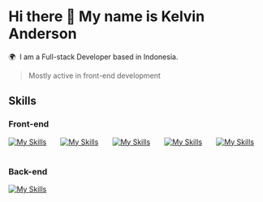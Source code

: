 Hi there 👋 My name is Kelvin Anderson
========================================================================================================================================

🌍  I am a Full-stack Developer based in Indonesia.
> Mostly active in front-end development

## Skills
### Front-end
[![My Skills](https://skillicons.dev/icons?i=html,css)](https://skillicons.dev) &nbsp;&nbsp;&nbsp;&nbsp;&nbsp; 
[![My Skills](https://skillicons.dev/icons?i=react,next)](https://skillicons.dev) &nbsp;&nbsp;&nbsp;&nbsp;&nbsp; 
[![My Skills](https://skillicons.dev/icons?i=js,ts)](https://skillicons.dev) &nbsp;&nbsp;&nbsp;&nbsp;&nbsp; 
[![My Skills](https://skillicons.dev/icons?i=tailwind,figma)](https://skillicons.dev) &nbsp;&nbsp;&nbsp;&nbsp;&nbsp;
[![My Skills](https://skillicons.dev/icons?i=flutter,dart)](https://skillicons.dev) &nbsp;&nbsp;&nbsp;&nbsp;&nbsp;

### Back-end
[![My Skills](https://skillicons.dev/icons?i=go,python)](https://skillicons.dev)
